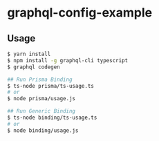 # graphql-config-example

## Usage
```bash
$ yarn install
$ npm install -g graphql-cli typescript
$ graphql codegen

## Run Prisma Binding
$ ts-node prisma/ts-usage.ts
# or
$ node prisma/usage.js

## Run Generic Binding
$ ts-node binding/ts-usage.ts
# or
$ node binding/usage.js
```
